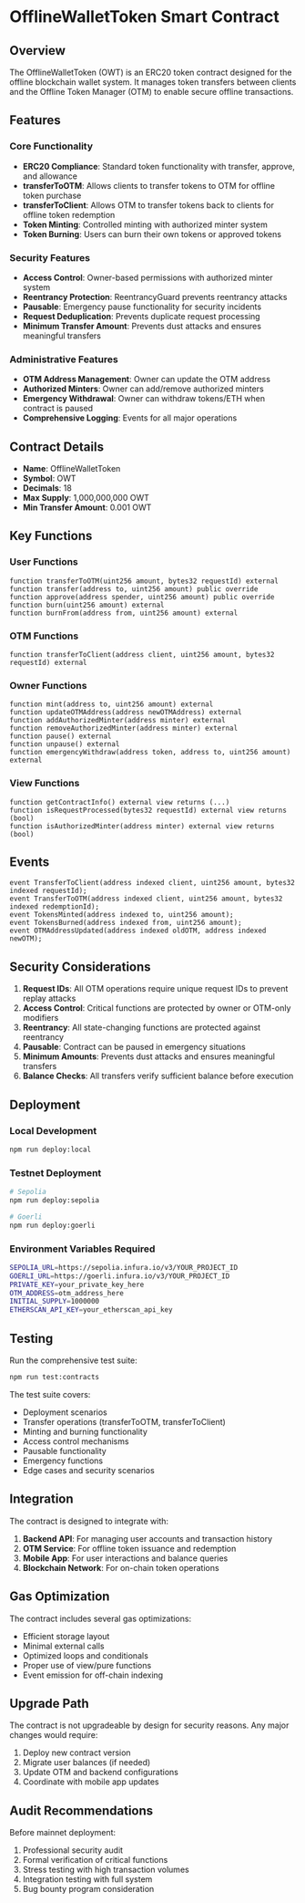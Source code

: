 # OfflineWalletToken Smart Contract

## Overview

The OfflineWalletToken (OWT) is an ERC20 token contract designed for the offline blockchain wallet system. It manages token transfers between clients and the Offline Token Manager (OTM) to enable secure offline transactions.

## Features

### Core Functionality
- **ERC20 Compliance**: Standard token functionality with transfer, approve, and allowance
- **transferToOTM**: Allows clients to transfer tokens to OTM for offline token purchase
- **transferToClient**: Allows OTM to transfer tokens back to clients for offline token redemption
- **Token Minting**: Controlled minting with authorized minter system
- **Token Burning**: Users can burn their own tokens or approved tokens

### Security Features
- **Access Control**: Owner-based permissions with authorized minter system
- **Reentrancy Protection**: ReentrancyGuard prevents reentrancy attacks
- **Pausable**: Emergency pause functionality for security incidents
- **Request Deduplication**: Prevents duplicate request processing
- **Minimum Transfer Amount**: Prevents dust attacks and ensures meaningful transfers

### Administrative Features
- **OTM Address Management**: Owner can update the OTM address
- **Authorized Minters**: Owner can add/remove authorized minters
- **Emergency Withdrawal**: Owner can withdraw tokens/ETH when contract is paused
- **Comprehensive Logging**: Events for all major operations

## Contract Details

- **Name**: OfflineWalletToken
- **Symbol**: OWT
- **Decimals**: 18
- **Max Supply**: 1,000,000,000 OWT
- **Min Transfer Amount**: 0.001 OWT

## Key Functions

### User Functions
```solidity
function transferToOTM(uint256 amount, bytes32 requestId) external
function transfer(address to, uint256 amount) public override
function approve(address spender, uint256 amount) public override
function burn(uint256 amount) external
function burnFrom(address from, uint256 amount) external
```

### OTM Functions
```solidity
function transferToClient(address client, uint256 amount, bytes32 requestId) external
```

### Owner Functions
```solidity
function mint(address to, uint256 amount) external
function updateOTMAddress(address newOTMAddress) external
function addAuthorizedMinter(address minter) external
function removeAuthorizedMinter(address minter) external
function pause() external
function unpause() external
function emergencyWithdraw(address token, address to, uint256 amount) external
```

### View Functions
```solidity
function getContractInfo() external view returns (...)
function isRequestProcessed(bytes32 requestId) external view returns (bool)
function isAuthorizedMinter(address minter) external view returns (bool)
```

## Events

```solidity
event TransferToClient(address indexed client, uint256 amount, bytes32 indexed requestId);
event TransferToOTM(address indexed client, uint256 amount, bytes32 indexed redemptionId);
event TokensMinted(address indexed to, uint256 amount);
event TokensBurned(address indexed from, uint256 amount);
event OTMAddressUpdated(address indexed oldOTM, address indexed newOTM);
```

## Security Considerations

1. **Request IDs**: All OTM operations require unique request IDs to prevent replay attacks
2. **Access Control**: Critical functions are protected by owner or OTM-only modifiers
3. **Reentrancy**: All state-changing functions are protected against reentrancy
4. **Pausable**: Contract can be paused in emergency situations
5. **Minimum Amounts**: Prevents dust attacks and ensures meaningful transfers
6. **Balance Checks**: All transfers verify sufficient balance before execution

## Deployment

### Local Development
```bash
npm run deploy:local
```

### Testnet Deployment
```bash
# Sepolia
npm run deploy:sepolia

# Goerli
npm run deploy:goerli
```

### Environment Variables Required
```bash
SEPOLIA_URL=https://sepolia.infura.io/v3/YOUR_PROJECT_ID
GOERLI_URL=https://goerli.infura.io/v3/YOUR_PROJECT_ID
PRIVATE_KEY=your_private_key_here
OTM_ADDRESS=otm_address_here
INITIAL_SUPPLY=1000000
ETHERSCAN_API_KEY=your_etherscan_api_key
```

## Testing

Run the comprehensive test suite:
```bash
npm run test:contracts
```

The test suite covers:
- Deployment scenarios
- Transfer operations (transferToOTM, transferToClient)
- Minting and burning functionality
- Access control mechanisms
- Pausable functionality
- Emergency functions
- Edge cases and security scenarios

## Integration

The contract is designed to integrate with:
1. **Backend API**: For managing user accounts and transaction history
2. **OTM Service**: For offline token issuance and redemption
3. **Mobile App**: For user interactions and balance queries
4. **Blockchain Network**: For on-chain token operations

## Gas Optimization

The contract includes several gas optimizations:
- Efficient storage layout
- Minimal external calls
- Optimized loops and conditionals
- Proper use of view/pure functions
- Event emission for off-chain indexing

## Upgrade Path

The contract is not upgradeable by design for security reasons. Any major changes would require:
1. Deploy new contract version
2. Migrate user balances (if needed)
3. Update OTM and backend configurations
4. Coordinate with mobile app updates

## Audit Recommendations

Before mainnet deployment:
1. Professional security audit
2. Formal verification of critical functions
3. Stress testing with high transaction volumes
4. Integration testing with full system
5. Bug bounty program consideration